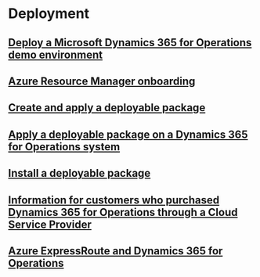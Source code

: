 # Deployment
## [Deploy a Microsoft Dynamics 365 for Operations demo environment](deploy-a-demo-environment.md)
## [Azure Resource Manager onboarding](arm-onboarding.md)
## [Create and apply a deployable package](create-apply-deployable-package.md)
## [Apply a deployable package on a Dynamics 365 for Operations system](apply-deployable-package-system.md)
## [Install a deployable package](install-deployable-package.md)
## [Information for customers who purchased Dynamics 365 for Operations through a Cloud Service Provider](csp-download-customersource.md)
## [Azure ExpressRoute and Dynamics 365 for Operations](expressroute.md)
